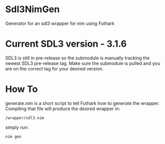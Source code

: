 # Sdl3NimGen
Generator for an sdl3 wrapper for nim using Futhark

# Current SDL3 version - 3.1.6
SDL3 is still in pre-release so the submodule is manually tracking the newest SDL3 pre-release tag. Make sure the submodule is pulled and you are on the correct tag for your desired version.

# How To
generate.nim is a short script to tell Futhark how to generate the wrapper. Compiling that file will produce the desired wrapper in:
```
/wrapper/sdl3.nim
``` 

simply run:
```
nim gen
```
